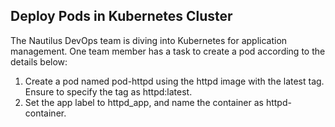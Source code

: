 ## Deploy Pods in Kubernetes Cluster

The Nautilus DevOps team is diving into Kubernetes for application management. One team member has a task to create a pod according to the details below:

1. Create a pod named pod-httpd using the httpd image with the latest tag. Ensure to specify the tag as httpd:latest.
2. Set the app label to httpd_app, and name the container as httpd-container.